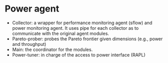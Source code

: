 Power agent
==
- Collector: a wrapper for performance monitoring agent (sflow) and power monitoring agent. It uses pipe for each collector as to communicate with the original agent modules.
- Pareto-prober: probes the Pareto frontier given dimensions (e.g., power and throughput)
- Main: the coordinator for the modules.
- Power-tuner: in charge of the access to power interface (RAPL)